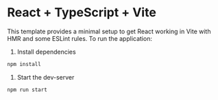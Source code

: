 # React + TypeScript + Vite

This template provides a minimal setup to get React working in Vite with HMR and some ESLint rules. To run the application:

1. Install dependencies

```bash
npm install
```

1. Start the dev-server

```bash
npm run start
```
